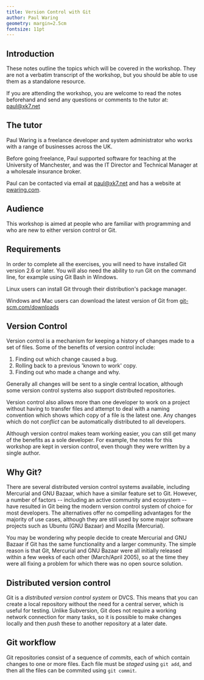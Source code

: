 ```yaml
---
title: Version Control with Git
author: Paul Waring
geometry: margin=2.5cm
fontsize: 11pt
---
```


## Introduction

These notes outline the topics which will be covered in the workshop. They are
not a verbatim transcript of the workshop, but you should be able to use them
as a standalone resource.

If you are attending the workshop, you are welcome to read the notes beforehand
and send any questions or comments to the tutor at:
[paul@xk7.net](mailto:paul@xk7.net)

## The tutor

Paul Waring is a freelance developer and system administrator who works with a
range of businesses across the UK.

Before going freelance, Paul supported software for teaching at the University
of Manchester, and was the IT Director and Technical Manager at a wholesale
insurance broker.

Paul can be contacted via email at [paul@xk7.net](mailto:paul@xk7.net) and has
a website at [pwaring.com](https://www.pwaring.com).

## Audience

This workshop is aimed at people who are familiar with programming and who are
new to either version control or Git.

## Requirements

In order to complete all the exercises, you will need to have installed Git
version 2.6 or later. You will also need the ability to run Git on the command
line, for example using Git Bash in Windows.

Linux users can install Git through their distribution's package manager.

Windows and Mac users can download the latest version of Git from
[git-scm.com/downloads](https://git-scm.com/downloads)

## Version Control

Version control is a mechanism for keeping a history of changes made to a set
of files. Some of the benefits of version control include:

 1. Finding out which change caused a bug.
 1. Rolling back to a previous 'known to work' copy.
 1. Finding out who made a change and why.

Generally all changes will be sent to a single central location, although some
version control systems also support distributed repositories.

Version control also allows more than one developer to work on a project
without having to transfer files and attempt to deal with a naming convention
which shows which copy of a file is the latest one. Any changes which do not
*conflict* can be automatically distributed to all developers.

Although version control makes team working easier, you can still get many of
the benefits as a sole developer. For example, the notes for this workshop are
kept in version control, even though they were written by a single author.

## Why Git?

There are several distributed version control systems available, including
Mercurial and GNU Bazaar, which have a similar feature set to Git. However, a
number of factors -- including an active community and ecosystem -- have
resulted in Git being the modern version control system of choice for most
developers. The alternatives offer no compelling advantages for the majority of
use cases, although they are still used by some major software projects such as
Ubuntu (GNU Bazaar) and Mozilla (Mercurial).

You may be wondering why people decide to create Mercurial and GNU Bazaar if Git
has the same functionality and a larger community. The simple reason is that
Git, Mercurial and GNU Bazaar were all initially released within a few weeks of
each other (March/April 2005), so at the time they were all fixing a problem
for which there was no open source solution.

## Distributed version control

Git is a *distributed version control system* or DVCS. This means that you can
create a local repository without the need for a central server, which is useful
for testing. Unlike Subversion, Git does not require a working network
connection for many tasks, so it is possible to make changes locally and then
*push* these to another repository at a later date.

## Git workflow

Git repositories consist of a sequence of *commits*, each of which contain
changes to one or more files. Each file must be *staged* using `git add`, and
then all the files can be commited using `git commit`.
